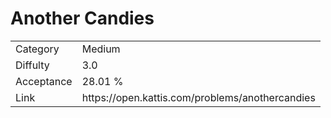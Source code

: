# Another Candies

<table>
    <tr>
        <td>Category</td>
        <td>Medium</td>
    </tr>
    <tr>
        <td>Diffulty</td>
        <td>3.0</td>
    </tr>
    <tr>
        <td>Acceptance</td>
        <td>28.01 %</td>
    </tr>
    <tr>
        <td>Link</td>
        <td>https://open.kattis.com/problems/anothercandies</td>
    </tr>
</table>